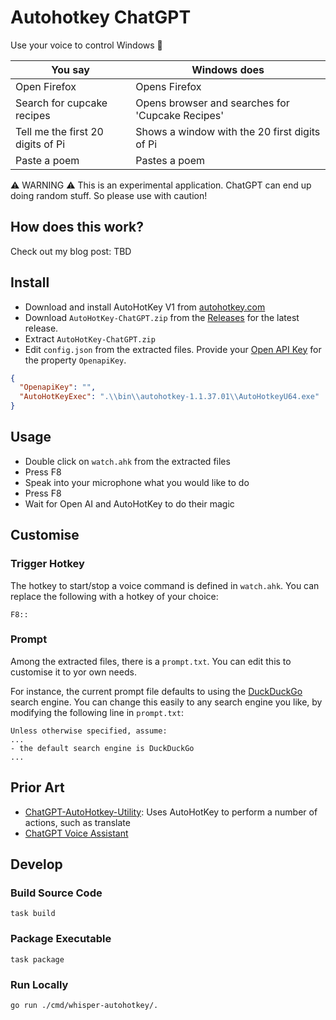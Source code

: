 # Autohotkey ChatGPT

Use your voice to control Windows 📢

| You say                    | Windows does                                     |
| -------------------------- | ------------------------------------------------ |
| Open Firefox               | Opens Firefox                                    |
| Search for cupcake recipes | Opens browser and searches for 'Cupcake Recipes' |
| Tell me the first 20 digits of Pi                            | Shows a window with the 20 first digits of Pi                                                 |
| Paste a poem | Pastes a poem |

⚠ WARNING ⚠ This is an experimental application. ChatGPT can end up doing random stuff. So please use with caution!

## How does this work?

Check out my blog post: TBD

## Install

- Download and install AutoHotKey V1 from [autohotkey.com](https://www.autohotkey.com/)
- Download `AutoHotKey-ChatGPT.zip` from the [Releases](https://github.com/mxro/autohotkey-chatgpt-voice/releases) for the latest release.
- Extract `AutoHotKey-ChatGPT.zip`
- Edit `config.json` from the extracted files. Provide your [Open API Key](https://www.howtogeek.com/885918/how-to-get-an-openai-api-key/) for the property `OpenapiKey`.

```json
{
  "OpenapiKey": "",
  "AutoHotKeyExec": ".\\bin\\autohotkey-1.1.37.01\\AutoHotkeyU64.exe"
}
```

## Usage

- Double click on `watch.ahk` from the extracted files
- Press F8
- Speak into your microphone what you would like to do
- Press F8
- Wait for Open AI and AutoHotKey to do their magic

## Customise

### Trigger Hotkey

The hotkey to start/stop a voice command is defined in `watch.ahk`. You can replace the following with a hotkey of your choice:

```
F8::
```

### Prompt

Among the extracted files, there is a `prompt.txt`. You can edit this to customise it to yor own needs.

For instance, the current prompt file defaults to using the [DuckDuckGo](https://duckduckgo.com/) search engine. You can change this easily to any search engine you like, by modifying the following line in `prompt.txt`:

```
Unless otherwise specified, assume:
...
- the default search engine is DuckDuckGo
...
```

## Prior Art

- [ChatGPT-AutoHotkey-Utility](https://github.com/kdalanon/ChatGPT-AutoHotkey-Utility): Uses AutoHotKey to perform a number of actions, such as translate
- [ChatGPT Voice Assistant](https://github.com/DonGuillotine/chatGPT_whisper_AI_voice_assistant)

## Develop

### Build Source Code

`task build`

### Package Executable

`task package`

### Run Locally

```
go run ./cmd/whisper-autohotkey/.
```

